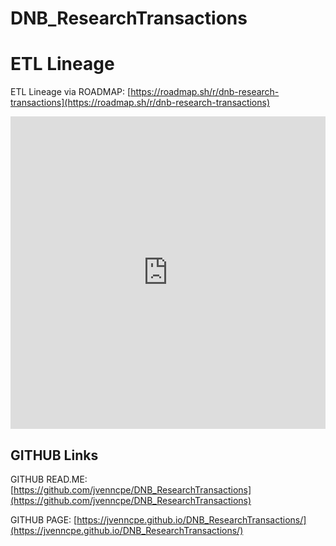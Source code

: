# DNB_ResearchTransactions

# ETL Lineage

ETL Lineage via ROADMAP: [https://roadmap.sh/r/dnb-research-transactions](https://roadmap.sh/r/dnb-research-transactions)

<iframe src="https://roadmap.sh/r/embed?id=67781cff70129741a8113f8d" width="100%" height="500px" frameBorder="0"></iframe>

## GITHUB Links
GITHUB READ.ME: [https://github.com/jvenncpe/DNB_ResearchTransactions](https://github.com/jvenncpe/DNB_ResearchTransactions)

GITHUB PAGE: [https://jvenncpe.github.io/DNB_ResearchTransactions/](https://jvenncpe.github.io/DNB_ResearchTransactions/)

